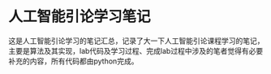 # 人工智能引论学习笔记
这是人工智能引论学习的笔记汇总，记录了大一下人工智能引论课程学习的笔记，主要是算法及其实现，lab代码及学习过程、完成lab过程中涉及的笔者觉得有必要补充的内容，所有代码都由python完成。
